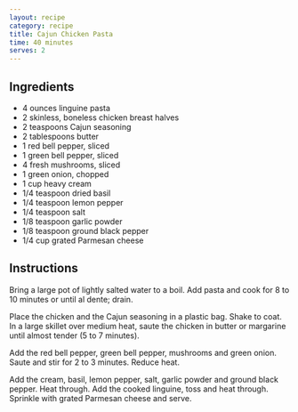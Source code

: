 ```yaml
---
layout: recipe
category: recipe
title: Cajun Chicken Pasta
time: 40 minutes
serves: 2
---
```


## Ingredients

- 4 ounces linguine pasta
- 2 skinless, boneless chicken breast halves
- 2 teaspoons Cajun seasoning
- 2 tablespoons butter
- 1 red bell pepper, sliced
- 1 green bell pepper, sliced
- 4 fresh mushrooms, sliced
- 1 green onion, chopped
- 1 cup heavy cream
- 1/4 teaspoon dried basil
- 1/4 teaspoon lemon pepper
- 1/4 teaspoon salt
- 1/8 teaspoon garlic powder
- 1/8 teaspoon ground black pepper
- 1/4 cup grated Parmesan cheese

## Instructions

Bring a large pot of lightly salted water to a boil. Add pasta and cook for 8 to 10 minutes or until al dente; drain.

Place the chicken and the Cajun seasoning in a plastic bag. Shake to coat. In a large skillet over medium heat, saute the chicken in butter or margarine until almost tender (5 to 7 minutes).

Add the red bell pepper, green bell pepper, mushrooms and green onion. Saute and stir for 2 to 3 minutes. Reduce heat.

Add the cream, basil, lemon pepper, salt, garlic powder and ground black pepper. Heat through. Add the cooked linguine, toss and heat through. Sprinkle with grated Parmesan cheese and serve.
